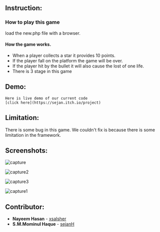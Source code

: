 ## Instruction:

  ### How to play this game
  
  load the new.php file with a browser.
  
  #### How the game works.
  
  * When a player collects a star it provides 10 points.
  * If the player fall on the platform the game will be over.
  * If the player hit by the bullet it will also cause the lost of one life.
  * There is 3 stage in this game
  
 ## Demo:
    Here is live demo of our current code
    [click here](https://sejan.itch.io/project)
  
 ## Limitation: 
  
   There is some bug in this game. We couldn't fix is because there is some limitation in the framework.
   
  ## Screenshots:
  ![capture](https://user-images.githubusercontent.com/17163242/35939859-9aec7766-0c77-11e8-951b-a62e295a07c7.PNG)

  
  ![capture2](https://user-images.githubusercontent.com/17163242/35939866-9feb9670-0c77-11e8-8276-fedd1e04f097.PNG)

  ![capture3](https://user-images.githubusercontent.com/17163242/35939872-a2b89510-0c77-11e8-938b-07569a86b999.PNG)
  
  ![capture1](https://user-images.githubusercontent.com/17163242/35939879-a412342a-0c77-11e8-8483-959b0a1f91c9.PNG)
  
  
  ## Contributor:
    
   * **Nayeem Hasan** - [xsalsher](https://github.com/xsalsher)
   * **S.M.Mominul Haque** - [sejanH](https://github.com/sejanH)
